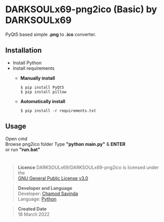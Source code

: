 # DARKSOULx69-png2ico (Basic) by DARKSOULx69

PyQt5 based simple **.png** to **.ico** converter.

## Installation
- Install Python
- Install requirements
  - **Manually install**  

    ```
    $ pip install PyQt5
    $ pip install pillow
  - **Automatically install**  

    ```
    $ pip install -r requirements.txt
    ````
## Usage

Open cmd  
Browse png2ico folder
Type **"python main.py"** & **ENTER**  
or run **"run.bat"**

#
>**Licence**
DARKSOULx69/DARKSOULx69-png2ico is licensed under the  
[GNU General Public License v3.0](https://github.com/DARKSOULx69/DARKSOULx69-png2ico/blob/main/LICENSE)  

>**Developer and Language**  
Developer: [Chamod Savinda](https://github.com/DARKSOULx69)  
Language: [Python](https://www.python.org/)  

>**Created Date**  
18 March 2022
#
